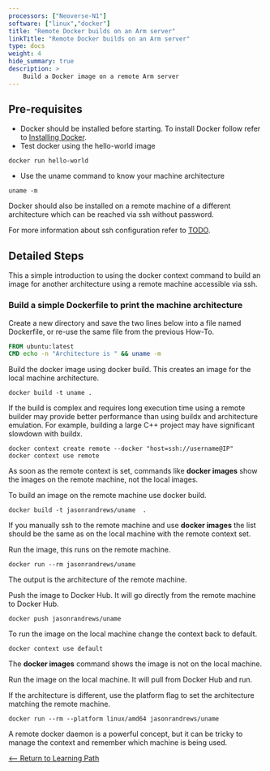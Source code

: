 ```yaml
---
processors: ["Neoverse-N1"]
software: ["linux","docker"]
title: "Remote Docker builds on an Arm server" 
linkTitle: "Remote Docker builds on an Arm server" 
type: docs
weight: 4
hide_summary: true
description: >
    Build a Docker image on a remote Arm server
---
```


## Pre-requisites

* Docker should be installed before starting. To install Docker follow refer to [Installing Docker](/devops/docker).
* Test docker using the hello-world image
```console
docker run hello-world
```
* Use the uname command to know your machine architecture
```console
uname -m 
```

Docker should also be installed on a remote machine of a different architecture which can be reached via ssh without password. 

For more information about ssh configuration refer to [TODO]().

## Detailed Steps

This a simple introduction to using the docker context command to build an image for another architecture using a remote machine accessible via ssh. 

### Build a simple Dockerfile to print the machine architecture

Create a new directory and save the two lines below into a file named Dockerfile, or re-use the same file from the previous How-To.
```dockerfile
FROM ubuntu:latest
CMD echo -n "Architecture is " && uname -m
```

Build the docker image using docker build. This creates an image for the local machine architecture.

```console 
docker build -t uname .
```

If the build is complex and requires long execution time using a remote builder may provide better performance than using buildx and architecture emulation. For example, building a large C++ project may have significant slowdown with buildx. 

```console
docker context create remote --docker "host=ssh://username@IP"
docker context use remote
```

As soon as the remote context is set, commands like **docker images** show the images on the remote machine, not the local images. 

To build an image on the remote machine use docker build.

```console
docker build -t jasonrandrews/uname  .
```

If you manually ssh to the remote machine and use **docker images** the list should be the same as on the local machine with the remote context set. 

Run the image, this runs on the remote machine.

```console
docker run --rm jasonrandrews/uname
```

The output is the architecture of the remote machine. 

Push the image to Docker Hub. It will go directly from the remote machine to Docker Hub. 

```console
docker push jasonrandrews/uname
```

To run the image on the local machine change the context back to default. 

```console
docker context use default
```

The **docker images** command shows the image is not on the local machine. 

Run the image on the local machine. It will pull from Docker Hub and run. 

If the architecture is different, use the platform flag to set the architecture matching the remote machine.

```console
docker run --rm --platform linux/amd64 jasonrandrews/uname
```

A remote docker daemon is a powerful concept, but it can be tricky to manage the context and remember which machine is being used. 

[<-- Return to Learning Path](/cloud/docker/#sections)
